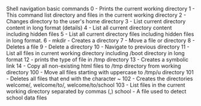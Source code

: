 Shell navigation basic commands
0 - Prints the current working directory
1 - This command list directory and files in the current working directory
2 - Changes directory to the user's home directory
3 - List current directory content in long format (details)
4 - List all current directory content including hidden files
5 - List all current directory files including hidden files in long format.
6 - mkdir - Creates a directory
7 - Move a file or directory
8 - Deletes a file
9 - Delete a directory
10 - Navigate to previous directory
11 - List all files in current working directory including /boot directory in long format
12 - prints the type of file in /tmp directory
13 - Creates a symbolic link
14 - Copy all non-existing html files to /tmp directory from working directory
100 - Move all files starting with uppercase to /tmp/u directory
101 - Deletes all files that end with the character ~
102 - Creates the directories welcome/, welcome/to/, welcome/to/school
103 - List files in the current working directory separated by commas (,)
school - A file used to detect school data files

